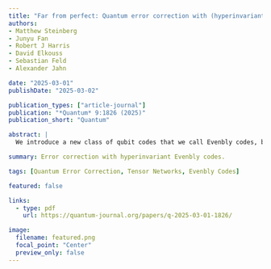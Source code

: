 ```yaml
---
title: "Far from perfect: Quantum error correction with (hyperinvariant) Evenbly codes"
authors:
- Matthew Steinberg
- Junyu Fan
- Robert J Harris
- David Elkouss
- Sebastian Feld
- Alexander Jahn

date: "2025-03-01"
publishDate: "2025-03-02"

publication_types: ["article-journal"]
publication: "*Quantum* 9:1826 (2025)"
publication_short: "Quantum"

abstract: |
  We introduce a new class of qubit codes that we call Evenbly codes, building on a previous proposal of hyperinvariant tensor networks. Its tensor network description consists of local, non-perfect tensors describing CSS codes interspersed with Hadamard gates, placed on a hyperbolic {p,q} geometry with even q≥4, yielding an infinitely large class of subsystem codes. We construct an example for a {5,4} manifold and describe strategies of logical gauge fixing that lead to different rates k/n and distances d, which we calculate analytically, finding distances which range from d=2 to d∼n2/3. Investigating threshold performance under erasure, depolarizing, and pure Pauli noise channels, we find that the code exhibits a depolarizing noise threshold of about 19.1% in the code-capacity model and 50% for pure Pauli and erasure channels under suitable gauges. We also test a constant-rate version with k/n=0.125, finding excellent error resilience (about 40%) under the erasure channel. Recovery rates for these and other settings are studied both under an optimal decoder as well as a more efficient but non-optimal greedy decoder. We also consider generalizations beyond the CSS tensor construction, compute error rates and thresholds for other hyperbolic geometries, and discuss the relationship to holographic bulk/boundary dualities. Our work indicates that Evenbly codes may show promise for practical quantum computing applications.

summary: Error correction with hyperinvariant Evenbly codes.

tags: [Quantum Error Correction, Tensor Networks, Evenbly Codes]

featured: false

links:
  - type: pdf
    url: https://quantum-journal.org/papers/q-2025-03-01-1826/

image:
  filename: featured.png
  focal_point: "Center"
  preview_only: false
---
```

